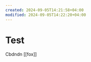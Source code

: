 ```yaml
---
created: 2024-09-05T14:21:58+04:00
modified: 2024-09-05T14:22:20+04:00
---
```


# Test

Cbdndn [[fox]]
